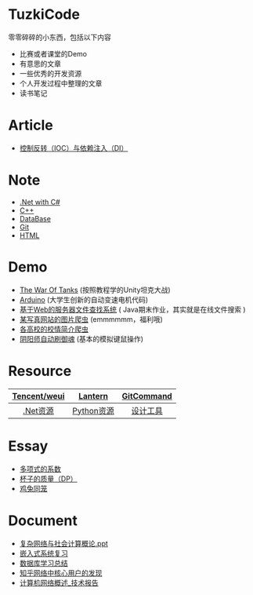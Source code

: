 # TuzkiCode
零零碎碎的小东西，包括以下内容
- 比赛或者课堂的Demo
- 有意思的文章
- 一些优秀的开发资源
- 个人开发过程中整理的文章
- 读书笔记
# Article
- [控制反转（IOC）与依赖注入（DI）](https://github.com/ValentineF/TuzkiCode/blob/master/Article/%E6%8E%A7%E5%88%B6%E5%8F%8D%E8%BD%AC%EF%BC%88IOC%EF%BC%89%E4%B8%8E%E4%BE%9D%E8%B5%96%E6%B3%A8%E5%85%A5%EF%BC%88DI%EF%BC%89.md)

# Note
- [.Net with C#](https://github.com/ValentineF/TuzkiCode/blob/master/Note/.Net%20with%20C%23.md)
- [C++](https://github.com/ValentineF/TuzkiCode/blob/master/Note/C%2B%2B.md)
- [DataBase](https://github.com/ValentineF/TuzkiCode/blob/master/Note/DataBase.md)
- [Git](https://github.com/ValentineF/TuzkiCode/blob/master/Note/Git.md)
- [HTML](https://github.com/ValentineF/TuzkiCode/blob/master/Note/HTML.md)
# Demo
- [The War Of Tanks](https://github.com/ValentineF/TuzkiCode/tree/master/Demo/The%20War%20Of%20Tanks) (按照教程学的Unity坦克大战)
- [Arduino](https://github.com/ValentineF/TuzkiCode/tree/master/Demo/Arduino) (大学生创新的自动变速电机代码)
- [基于Web的服务器文件查找系统](https://github.com/ValentineF/TuzkiCode/tree/master/Demo/FileManagerSystem) ( Java期末作业，其实就是在线文件搜索 )
- [某写真网站的图片爬虫](https://github.com/ValentineF/TuzkiCode/tree/master/Demo/ImageSpider) (emmmmmm，福利哦)
- [各高校的校情简介爬虫](https://github.com/ValentineF/TuzkiCode/tree/master/Demo/CollegeSpider)
- [阴阳师自动刷御魂](https://github.com/ValentineF/TuzkiCode/tree/master/Demo/OnmyojiHelper)    (基本的模拟键鼠操作)
# Resource
| [Tencent/weui](https://github.com/Tencent/weui) | [Lantern](https://github.com/getlantern/forum) | [GitCommand](https://www.git-tower.com/blog/git-cheat-sheet/) |
| :----: | :----: | :----: |
| [.Net资源](https://github.com/jobbole/awesome-dotnet-cn) | [Python资源](https://github.com/jobbole/awesome-python-cn) | [设计工具](https://github.com/jobbole/awesome-design-cn) |

# Essay
- [多项式的系数](https://github.com/ValentineF/TuzkiCode/blob/master/Essay/%E5%A4%9A%E9%A1%B9%E5%BC%8F%E7%9A%84%E7%B3%BB%E6%95%B0.md)
- [杯子的质量（DP）](https://github.com/ValentineF/TuzkiCode/blob/master/Essay/%E6%9D%AF%E5%AD%90%E7%9A%84%E8%B4%A8%E9%87%8F%EF%BC%88DP%EF%BC%89.md)
- [鸡兔同笼](https://github.com/ValentineF/TuzkiCode/blob/master/Essay/%E9%B8%A1%E5%85%94%E5%90%8C%E7%AC%BC.md)
# Document
- [复杂网络与社会计算概论.ppt](https://github.com/ValentineF/TuzkiCode/blob/master/Document/%E5%A4%8D%E6%9D%82%E7%BD%91%E7%BB%9C%E4%B8%8E%E7%A4%BE%E4%BC%9A%E8%AE%A1%E7%AE%97%E6%A6%82%E8%AE%BA.pptx)
- [嵌入式系统复习](https://github.com/ValentineF/TuzkiCode/blob/master/Document/%E5%B5%8C%E5%85%A5%E5%BC%8F%E7%B3%BB%E7%BB%9F%E5%A4%8D%E4%B9%A0.docx)
- [数据库学习总结](https://github.com/ValentineF/TuzkiCode/blob/master/Document/%E6%95%B0%E6%8D%AE%E5%BA%93%E5%AD%A6%E4%B9%A0%E6%80%BB%E7%BB%93_2017_05_08.docx)
- [知乎网络中核心用户的发现](https://github.com/ValentineF/TuzkiCode/blob/master/Document/%E7%9F%A5%E4%B9%8E%E7%BD%91%E7%BB%9C%E4%B8%AD%E6%A0%B8%E5%BF%83%E7%94%A8%E6%88%B7%E7%9A%84%E5%8F%91%E7%8E%B0.docx)
- [计算机网络概述_技术报告](https://github.com/ValentineF/TuzkiCode/blob/master/Document/%E8%AE%A1%E7%AE%97%E6%9C%BA%E7%BD%91%E7%BB%9C%E6%A6%82%E8%BF%B0_%E6%8A%80%E6%9C%AF%E6%8A%A5%E5%91%8A.pptx)


